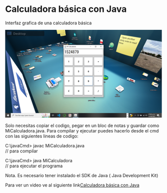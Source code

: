 # Calculadora básica con Java
Interfaz grafica de una calculadora básica

![imagen Ventana](https://github.com/JuanMendozaR/Calculadora-b-sica-Java/blob/main/miCalculadora.png)







Solo necesitas copiar el codigo, pegar  en un bloc de notas y guardar como MiCalculadora.java.
Para compilar y ejecutar puedes hacerlo desde el cmd con las siguientes lineas de codigo:

C:\javaCmd> javac MiCalculadora.java     
// para compilar

C:\javaCmd> java MiCalculadora             
// para ejecutar el programa

Nota. Es necesario tener instalado el SDK de Java ( Java Development Kit)

Para ver un video ve al siguiente link[Calculadora  básica con Java]()
